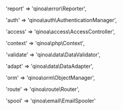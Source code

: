 ​        'report'  => 'qinoa\error\Reporter',

​        'auth'   => 'qinoa\auth\AuthenticationManager',

​        'access'  => 'qinoa\access\AccessController',

​        'context'  => 'qinoa\php\Context',

​        'validate' => 'qinoa\data\DataValidator',

​        'adapt'   => 'qinoa\data\DataAdapter',

​        'orm'    => 'qinoa\orm\ObjectManager',

​        'route'   => 'qinoa\route\Router',

​        'spool'   => 'qinoa\email\EmailSpooler'